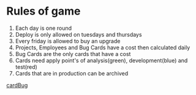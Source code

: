 

# Rules of game

1. Each day is one round
2. Deploy is only allowed on tuesdays and thursdays
3. Every friday is allowed to buy an upgrade
4. Projects, Employees and Bug Cards have a cost then calculated daily
5. Bug Cards are the only cards that have a cost
6. Cards need apply point's of analysis(green), development(blue) and test(red)
7. Cards that are in production can be archived

[cardBug](./src/assets/docs/cardBug.png)
